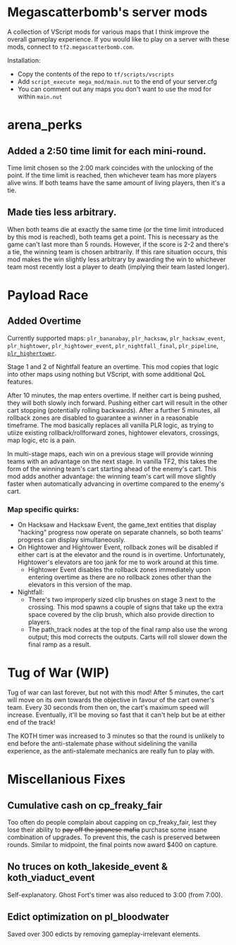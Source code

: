 # Megascatterbomb's server mods

A collection of VScript mods for various maps that I think improve the overall gameplay experience. If you would like to play on a server with these mods, connect to `tf2.megascatterbomb.com`.

Installation:
- Copy the contents of the repo to `tf/scripts/vscripts`
- Add `script_execute mega_mod/main.nut` to the end of your server.cfg
- You can comment out any maps you don't want to use the mod for within `main.nut`

# arena_perks

## Added a 2:50 time limit for each mini-round.
Time limit chosen so the 2:00 mark coincides with the unlocking of the point. If the time limit is reached, then whichever team has more players alive wins. If both teams have the same amount of living players, then it's a tie.

## Made ties less arbitrary.
When both teams die at exactly the same time (or the time limit introduced by this mod is reached), both teams get a point. This is necessary as the game can't last more than 5 rounds. However, if the score is 2-2 and there's a tie, the winning team is chosen arbitrarily. If this rare situation occurs, this mod makes the win slightly less arbitrary by awarding the win to whichever team most recently lost a player to death (implying their team lasted longer).

# Payload Race

## Added Overtime

Currently supported maps: `plr_bananabay`, `plr_hacksaw`, `plr_hacksaw_event`, `plr_hightower`, `plr_hightower_event`, `plr_nightfall_final`, `plr_pipeline`, [`plr_highertower`](https://steamcommunity.com/sharedfiles/filedetails/?id=899335714).

Stage 1 and 2 of Nightfall feature an overtime. This mod copies that logic into other maps using nothing but VScript, with some additional QoL features.

After 10 minutes, the map enters overtime. If neither cart is being pushed, they will both slowly inch forward. Pushing either cart will result in the other cart stopping (potentially rolling backwards). After a further 5 minutes, all rollback zones are disabled to guarantee a winner in a reasonable timeframe. The mod basically replaces all vanilla PLR logic, as trying to utiize existing rollback/rollforward zones, hightower elevators, crossings, map logic, etc is a pain.

In multi-stage maps, each win on a previous stage will provide winning teams with an advantage on the next stage. In vanilla TF2, this takes the form of the winning team's cart starting ahead of the enemy's cart. This mod adds another advantage: the winning team's cart will move slightly faster when automatically advancing in overtime compared to the enemy's cart.

### Map specific quirks:
- On Hacksaw and Hacksaw Event, the game_text entities that display "hacking" progress now operate on separate channels, so both teams' progress can display simultaneously.
- On Hightower and Hightower Event, rollback zones will be disabled if either cart is at the elevator and the round is in overtime. Unfortunately, Hightower's elevators are too jank for me to work around at this time.
  - Hightower Event disables the rollback zones immediately upon entering overtime as there are no rollback zones other than the elevators in this version of the map. 
- Nightfall:
  - There's two improperly sized clip brushes on stage 3 next to the crossing. This mod spawns a couple of signs that take up the extra space covered by the clip brush, which also provide direction to players.
  - The path_track nodes at the top of the final ramp also use the wrong output; this mod corrects the outputs. Carts will roll slower down the final ramp as a result.

# Tug of War (WIP)

Tug of war can last forever, but not with this mod! After 5 minutes, the cart will move on its own towards the objective in favour of the cart owner's team. Every 30 seconds from then on, the cart's maximum speed will increase. Eventually, it'll be moving so fast that it can't help but be at either end of the track!

The KOTH timer was increased to 3 minutes so that the round is unlikely to end before the anti-stalemate phase without sidelining the vanilla experience, as the anti-stalemate mechanics are really fun to play with.

# Miscellanious Fixes

## Cumulative cash on cp_freaky_fair

Too often do people complain about capping on cp_freaky_fair, lest they lose their ability to ~~pay off the japanese mafia~~ purchase some insane combination of upgrades. To prevent this, the cash is preserved between rounds. Similar to midpoint, the final points now award $400 on capture.

## No truces on koth_lakeside_event & koth_viaduct_event

Self-explanatory. Ghost Fort's timer was also reduced to 3:00 (from 7:00).

## Edict optimization on pl_bloodwater

Saved over 300 edicts by removing gameplay-irrelevant elements.